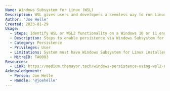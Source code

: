 ```yaml
---
Name: Windows Subsystem for Linux (WSL)
Description: WSL gives users and developers a seemless way to run Linux environments in the Windows operating system without virtual machines or dual booting.
Author: 'Joe Helle'
Created: 2023-01-29
Usage:
  - Steps: Identify WSL or WSL2 functionality on a Windows 10 or 11 endpoint. This can be achieved by running 'where wsl' in a Command Prompt. Once identified, the command 'wsl' can be ran in either a Command Prompt or PowerShell terminal to load into the default Linux environment. Locate a suitable directory and generate a reverse shell that points to a listener or other C2 server. Backing out to the regular Command Prompt/PowerShell terminal, generate an Autorun registry edit. Example\\n\\n"reg add “HKEY_CURRENT_USER\Software\Microsoft\Windows\CurrentVersion\Run” -v screendoor /t REG_SZ /d '"C:\Windows\System32\WindowsPowerShell\v1.0\powershell.exe -windowstyle hidden -c wsl --exec bash /home/themayor/temp.sh"'". Start the reverse shell or C2 server listener and wait for the system to reboot.
  - Description: Steps to enable persistence via Windows Subsystem for Linux.
  - Category: Persistence
  - Privileges: User
  - Limitations: System must have Windows Subsystem for Linux installed, and the current Windows user must be able to make edits to the Registry.
  - MitreID: TA0003
Resources:
  - Link: https://medium.themayor.tech/windows-persistence-using-wsl2-8f87e319ea56
Acknowledgement:
  - Person: Joe Helle
  - Handle: '@joehelle'
---
```

